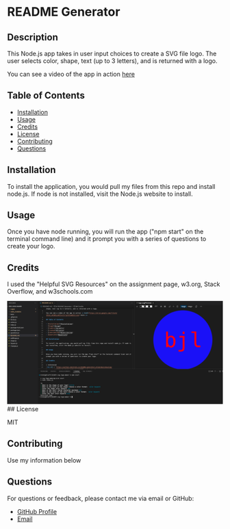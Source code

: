 # README Generator

## Description

This Node.js app takes in user input choices to create a SVG file logo. The user selects color, shape, text (up to 3 letters), and is returned with a logo.

You can see a video of the app in action <a href="https://drive.google.com/file/d/1B5aV_xWSQMjysWZZxs2ZrlglK3SamDUX/view">here</a>

## Table of Contents

- [Installation](#installation)
- [Usage](#usage)
- [Credits](#credits)
- [License](#license)
- [Contributing](#contributing)
- [Questions](#questions)

## Installation

To install the application, you would pull my files from this repo and install node.js. If node is not installed, visit the Node.js website to install. 

## Usage

Once you have node running, you will run the app ("npm start" on the terminal command line) and it prompt you with a series of questions to create your logo.

## Credits

I used the "Helpful SVG Resources" on the assignment page, w3.org, Stack Overflow, and w3schools.com

<img src = "https://github.com/brodi-xx/svg-logo-generator/blob/main/Screenshot%202023-07-04%20at%201.41.59%20PM.png?raw=true">
## License

MIT

## Contributing

Use my information below


## Questions

For questions or feedback, please contact me via email or GitHub:

- [GitHub Profile](https://github.com/brodi-xx)
- [Email](mailto:brodi.leblanc@gmail.com)
